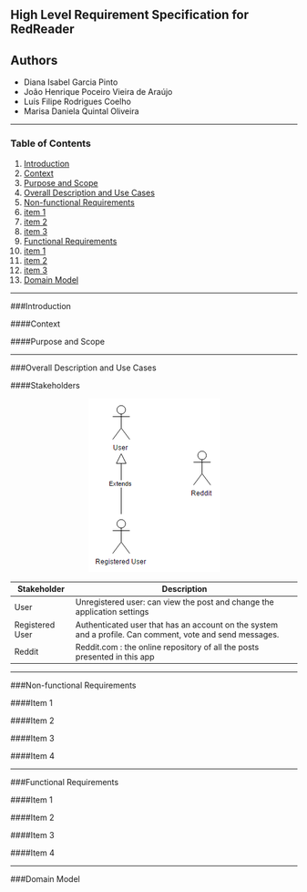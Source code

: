 ## High Level Requirement Specification for RedReader

## Authors

* Diana Isabel Garcia Pinto
* João Henrique Poceiro Vieira de Araújo
* Luís Filipe Rodrigues Coelho
* Marisa Daniela Quintal Oliveira

---

### Table of Contents
1. [Introduction](#)
  1. [Context](#)
  2. [Purpose and Scope](#)
2. [Overall Description and Use Cases](#)    
4. [Non-functional Requirements](#)
 1. [item 1](#)  
 2. [item 2](#)  
 3. [item 3](#)  
5. [Functional Requirements](#)  
 1. [item 1](#)  
 2. [item 2](#)  
 3. [item 3](#)  
6. [Domain Model](#)  

---

###Introduction


####Context

####Purpose and Scope

---

###Overall Description and Use Cases

####Stakeholders
<p align="center">
  <img src="https://github.com/Bragado/RedReader/blob/master/esofDocs/img/stakeholders.PNG" alt="Project's Stakeholders"/>
</p>

| Stakeholder      | Description                                                                                               |         
| ---------------- | --------------------------------------------------------------------------------------------------------- | 
| User             | Unregistered user: can view the post and change the application settings                                  | 
| Registered User  | Authenticated user that has an account on the system and a profile. Can comment, vote and send messages.  |  
| Reddit           | Reddit.com : the online repository of all the posts presented in this app       						   |     








---

###Non-functional Requirements

####Item 1

####Item 2

####Item 3

####Item 4

---

###Functional Requirements

####Item 1

####Item 2

####Item 3

####Item 4

---

###Domain Model
